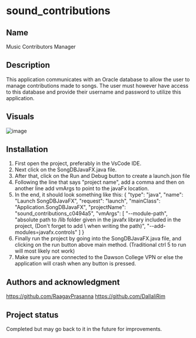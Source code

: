 # sound_contributions


## Name
Music Contributors Manager

## Description
This application communicates with an Oracle database to allow the user to manage contributions made to songs. The user must however have access to this database and provide their username and password to utilize this application.

## Visuals
![image](https://user-images.githubusercontent.com/93137749/154872763-1e743e9a-4d08-4c68-bfd8-4edeb3dc99a2.png)


## Installation
1. First open the project, preferably in the VsCode IDE.
2. Next click on the SongDBJavaFX.java file.
3. After that, click on the Run and Debug button to create a launch.json file
4. Following the line that says "project name", add a comma and then on another line add vmArgs to point to the javaFx location.
5. In the end, it should look something like this:
        {
            "type": "java",
            "name": "Launch SongDBJavaFX",
            "request": "launch",
            "mainClass": "Application.SongDBJavaFX",
            "projectName": "sound_contributions_c0494a5",
            "vmArgs": [
                "--module-path",
                "absolute path to /lib folder given in the javafx library included in the project, (Don't forget to add \\ when writing the path)",
                "--add-modules=javafx.controls"
             ]
        }
6. Finally run the project by going into the SongDBJavaFX.java file, and clicking on the run button above main method. (Traditional ctrl 5 to run will most likely not work)
7. Make sure you are connected to the Dawson College VPN or else the application will crash when any button is pressed.

## Authors and acknowledgment
https://github.com/RaagavPrasanna
https://github.com/DallaliRim

## Project status
Completed but may go back to it in the future for improvements.

